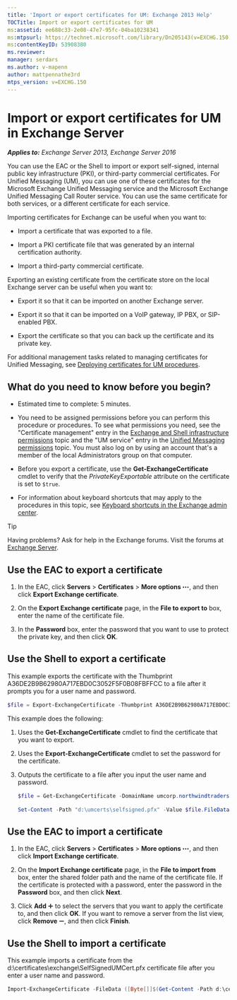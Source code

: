 ```yaml
---
title: 'Import or export certificates for UM: Exchange 2013 Help'
TOCTitle: Import or export certificates for UM
ms:assetid: ee688c33-2e08-47e7-95fc-04ba10238341
ms:mtpsurl: https://technet.microsoft.com/library/Dn205143(v=EXCHG.150)
ms:contentKeyID: 53908380
ms.reviewer: 
manager: serdars
ms.author: v-mapenn
author: mattpennathe3rd
mtps_version: v=EXCHG.150
---
```


# Import or export certificates for UM in Exchange Server

_**Applies to:** Exchange Server 2013, Exchange Server 2016_

You can use the EAC or the Shell to import or export self-signed, internal public key infrastructure (PKI), or third-party commercial certificates. For Unified Messaging (UM), you can use one of these certificates for the Microsoft Exchange Unified Messaging service and the Microsoft Exchange Unified Messaging Call Router service. You can use the same certificate for both services, or a different certificate for each service.

Importing certificates for Exchange can be useful when you want to:

- Import a certificate that was exported to a file.

- Import a PKI certificate file that was generated by an internal certification authority.

- Import a third-party commercial certificate.

Exporting an existing certificate from the certificate store on the local Exchange server can be useful when you want to:

- Export it so that it can be imported on another Exchange server.

- Export it so that it can be imported on a VoIP gateway, IP PBX, or SIP-enabled PBX.

- Export the certificate so that you can back up the certificate and its private key.

For additional management tasks related to managing certificates for Unified Messaging, see [Deploying certificates for UM procedures](deploying-certificates-for-um-procedures-exchange-2013-help.md).

## What do you need to know before you begin?

- Estimated time to complete: 5 minutes.

- You need to be assigned permissions before you can perform this procedure or procedures. To see what permissions you need, see the "Certificate management" entry in the [Exchange and Shell infrastructure permissions](exchange-and-shell-infrastructure-permissions-exchange-2013-help.md) topic and the "UM service" entry in the [Unified Messaging permissions](unified-messaging-permissions-exchange-2013-help.md) topic. You must also log on by using an account that's a member of the local Administrators group on that computer.

- Before you export a certificate, use the **Get-ExchangeCertificate** cmdlet to verify that the *PrivateKeyExportable* attribute on the certificate is set to `$true`.

- For information about keyboard shortcuts that may apply to the procedures in this topic, see [Keyboard shortcuts in the Exchange admin center](keyboard-shortcuts-in-the-exchange-admin-center-2013-help.md).

> [!TIP]
> Having problems? Ask for help in the Exchange forums. Visit the forums at [Exchange Server](https://go.microsoft.com/fwlink/p/?linkid=60612).

## Use the EAC to export a certificate

1. In the EAC, click **Servers** \> **Certificates** \> **More options** ![More Options Icon](images/JJ150550.5381819e-3b21-4873-8714-e9b956290b28(EXCHG.150).gif "More Options Icon"), and then click **Export Exchange certificate**.

2. On the **Export Exchange certificate** page, in the **File to export to** box, enter the name of the certificate file.

3. In the **Password** box, enter the password that you want to use to protect the private key, and then click **OK**.

## Use the Shell to export a certificate

This example exports the certificate with the Thumbprint A36DE2B9B62980A717EBD0C3052F5F0B08FBFFCC to a file after it prompts you for a user name and password.

```powershell
$file = Export-ExchangeCertificate -Thumbprint A36DE2B9B62980A717EBD0C3052F5F0B08FBFFCC -BinaryEncoded:$true -Password (Get-Credential).password
```

This example does the following:

1. Uses the **Get-ExchangeCertificate** cmdlet to find the certificate that you want to export.

2. Uses the **Export-ExchangeCertificate** cmdlet to set the password for the certificate.

3. Outputs the certificate to a file after you input the user name and password.

   ```powershell
   $file = Get-ExchangeCertificate -DomainName umcorp.northwindtraders.com | Export-ExchangeCertificate -BinaryEncoded:$true -Password (Get-Credential).password
   ```

   ```powershell
   Set-Content -Path "d:\umcerts\selfsigned.pfx" -Value $file.FileData =Encoding Byte
   ```

## Use the EAC to import a certificate

1. In the EAC, click **Servers** \> **Certificates** \> **More options** ![More Options Icon](images/JJ150550.5381819e-3b21-4873-8714-e9b956290b28(EXCHG.150).gif "More Options Icon"), and then click **Import Exchange certificate**.

2. On the **Import Exchange certificate** page, in the **File to import from** box, enter the shared folder path and the name of the certificate file. If the certificate is protected with a password, enter the password in the **Password** box, and then click **Next**.

3. Click **Add** ![Add Icon](images/JJ218640.c1e75329-d6d7-4073-a27d-498590bbb558(EXCHG.150).gif "Add Icon") to select the servers that you want to apply the certificate to, and then click **OK**. If you want to remove a server from the list view, click **Remove** ![Remove icon](images/Dd362328.479b6ced-8d64-4277-a725-f17fea202b28(EXCHG.150).gif "Remove icon"), and then click **Finish**.

## Use the Shell to import a certificate

This example imports a certificate from the d:\\certificates\\exchange\\SelfSignedUMCert.pfx certificate file after you enter a user name and password.

```powershell
Import-ExchangeCertificate -FileData ([Byte[]]$(Get-Content -Path d:\certificates\exchange\SelfSignedUMCert.pfx -Encoding Byte -ReadCount 0)) -Password:(Get-Credential).password
```
